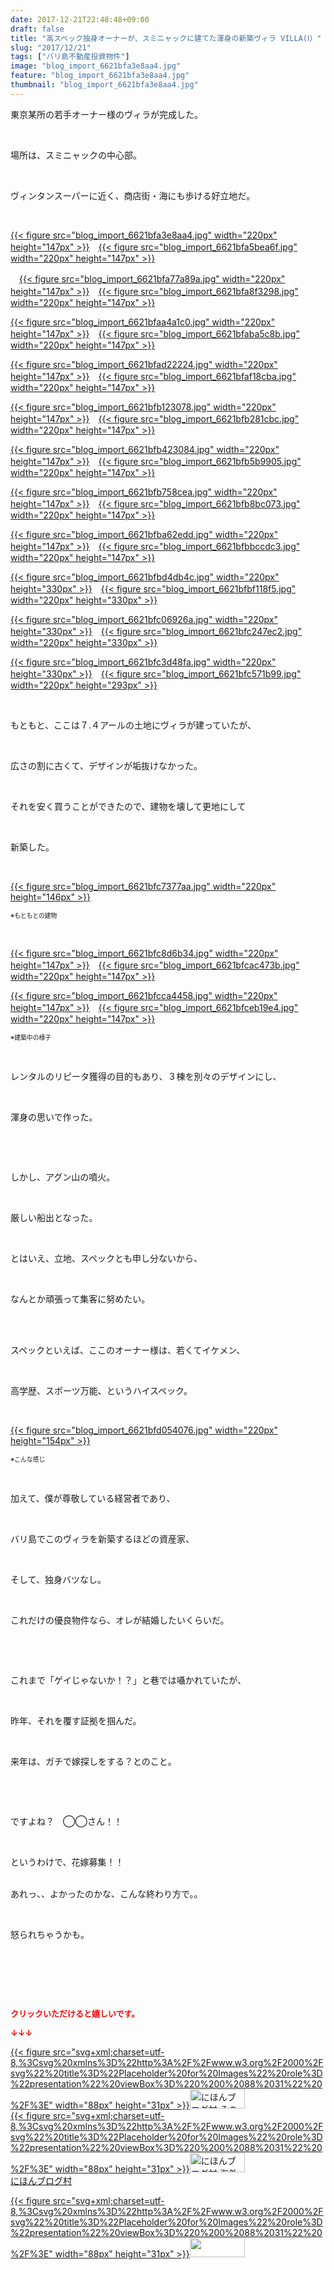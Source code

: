 ```yaml
---
date: 2017-12-21T22:48:48+09:00
draft: false
title: "高スペック独身オーナーが、スミニャックに建てた渾身の新築ヴィラ VILLA(Ⅰ）"
slug: "2017/12/21"
tags: ["バリ島不動産投資物件"]
image: "blog_import_6621bfa3e8aa4.jpg"
feature: "blog_import_6621bfa3e8aa4.jpg"
thumbnail: "blog_import_6621bfa3e8aa4.jpg"
---
```

<p>東京某所の若手オーナー様のヴィラが完成した。</p><p> </p><p>場所は、スミニャックの中心部。</p><p> </p><p>ヴィンタンスーパーに近く、商店街・海にも歩ける好立地だ。</p><p> </p><p><a href="blog_import_6621bfa3e8aa4.jpg">{{< figure src="blog_import_6621bfa3e8aa4.jpg" width="220px" height="147px" >}}</a>　<a href="blog_import_6621bfa5bea6f.jpg">{{< figure src="blog_import_6621bfa5bea6f.jpg" width="220px" height="147px" >}}</a></p><p>　<a href="blog_import_6621bfa77a89a.jpg">{{< figure src="blog_import_6621bfa77a89a.jpg" width="220px" height="147px" >}}</a>　<a href="blog_import_6621bfa8f3298.jpg">{{< figure src="blog_import_6621bfa8f3298.jpg" width="220px" height="147px" >}}</a></p><p><a href="blog_import_6621bfaa4a1c0.jpg">{{< figure src="blog_import_6621bfaa4a1c0.jpg" width="220px" height="147px" >}}</a>　<a href="blog_import_6621bfaba5c8b.jpg">{{< figure src="blog_import_6621bfaba5c8b.jpg" width="220px" height="147px" >}}</a></p><p><a href="blog_import_6621bfad22224.jpg">{{< figure src="blog_import_6621bfad22224.jpg" width="220px" height="147px" >}}</a>　<a href="blog_import_6621bfaf18cba.jpg">{{< figure src="blog_import_6621bfaf18cba.jpg" width="220px" height="147px" >}}</a></p><p><a href="blog_import_6621bfb123078.jpg">{{< figure src="blog_import_6621bfb123078.jpg" width="220px" height="147px" >}}</a>　<a href="blog_import_6621bfb281cbc.jpg">{{< figure src="blog_import_6621bfb281cbc.jpg" width="220px" height="147px" >}}</a></p><p><a href="blog_import_6621bfb423084.jpg">{{< figure src="blog_import_6621bfb423084.jpg" width="220px" height="147px" >}}</a>　<a href="blog_import_6621bfb5b9905.jpg">{{< figure src="blog_import_6621bfb5b9905.jpg" width="220px" height="147px" >}}</a></p><p><a href="blog_import_6621bfb758cea.jpg">{{< figure src="blog_import_6621bfb758cea.jpg" width="220px" height="147px" >}}</a>　<a href="blog_import_6621bfb8bc073.jpg">{{< figure src="blog_import_6621bfb8bc073.jpg" width="220px" height="147px" >}}</a></p><p><a href="blog_import_6621bfba62edd.jpg">{{< figure src="blog_import_6621bfba62edd.jpg" width="220px" height="147px" >}}</a>　<a href="blog_import_6621bfbbccdc3.jpg">{{< figure src="blog_import_6621bfbbccdc3.jpg" width="220px" height="147px" >}}</a></p><p><a href="blog_import_6621bfbd4db4c.jpg">{{< figure src="blog_import_6621bfbd4db4c.jpg" width="220px" height="330px" >}}</a>　<a href="blog_import_6621bfbf118f5.jpg">{{< figure src="blog_import_6621bfbf118f5.jpg" width="220px" height="330px" >}}</a></p><p><a href="blog_import_6621bfc06926a.jpg">{{< figure src="blog_import_6621bfc06926a.jpg" width="220px" height="330px" >}}</a>　<a href="blog_import_6621bfc247ec2.jpg">{{< figure src="blog_import_6621bfc247ec2.jpg" width="220px" height="330px" >}}</a></p><p><a href="blog_import_6621bfc3d48fa.jpg">{{< figure src="blog_import_6621bfc3d48fa.jpg" width="220px" height="330px" >}}</a>　<a href="blog_import_6621bfc571b99.jpg">{{< figure src="blog_import_6621bfc571b99.jpg" width="220px" height="293px" >}}</a></p><p> </p><p>もともと、ここは７.４アールの土地にヴィラが建っていたが、</p><p> </p><p>広さの割に古くて、デザインが垢抜けなかった。</p><p> </p><p>それを安く買うことができたので、建物を壊して更地にして</p><p> </p><p>新築した。</p><p> </p><p><a href="blog_import_6621bfc7377aa.jpg">{{< figure src="blog_import_6621bfc7377aa.jpg" width="220px" height="146px" >}}</a></p><p><span style="font-size: 0.7em;">※もともとの建物</span></p><p> </p><p><a href="blog_import_6621bfc8d6b34.jpg">{{< figure src="blog_import_6621bfc8d6b34.jpg" width="220px" height="147px" >}}</a>　<a href="blog_import_6621bfcac473b.jpg">{{< figure src="blog_import_6621bfcac473b.jpg" width="220px" height="147px" >}}</a></p><p><a href="blog_import_6621bfcca4458.jpg">{{< figure src="blog_import_6621bfcca4458.jpg" width="220px" height="147px" >}}</a>　<a href="blog_import_6621bfceb19e4.jpg">{{< figure src="blog_import_6621bfceb19e4.jpg" width="220px" height="147px" >}}</a></p><p><span style="font-size: 0.7em;">※建築中の様子</span></p><p> </p><p>レンタルのリピータ獲得の目的もあり、３棟を別々のデザインにし、</p><p> </p><p>渾身の思いで作った。</p><p> </p><p> </p><p>しかし、アグン山の噴火。</p><p> </p><p>厳しい船出となった。</p><p> </p><p>とはいえ、立地、スペックとも申し分ないから、</p><p> </p><p>なんとか頑張って集客に努めたい。</p><p> </p><p><br/>スペックといえば、ここのオーナー様は、若くてイケメン、</p><p> </p><p>高学歴、スポーツ万能、というハイスペック。</p><p> </p><p><a href="blog_import_6621bfd054076.jpg">{{< figure src="blog_import_6621bfd054076.jpg" width="220px" height="154px" >}}</a></p><p><span style="font-size: 0.7em;">※こんな感じ</span></p><p> </p><p>加えて、僕が尊敬している経営者であり、</p><p> </p><p>バリ島でこのヴィラを新築するほどの資産家、</p><p> </p><p>そして、独身バツなし。</p><p> </p><p>これだけの優良物件なら、オレが結婚したいくらいだ。</p><p> </p><p> </p><p>これまで「ゲイじゃないか！？」と巷では囁かれていたが、</p><p> </p><p>昨年、それを覆す証拠を掴んだ。</p><p> </p><p>来年は、ガチで嫁探しをする？とのこと。</p><p> </p><p> </p><p>ですよね？　◯◯さん！！</p><p> </p><p>というわけで、花嫁募集！！</p><p><br/>あれっ、、よかったのかな、こんな終わり方で。。</p><p> </p><p>怒られちゃうかも。</p><p> </p><p> </p><p> </p><p><font color="#ff0000" size="2"><strong>クリックいただけると嬉しいです。</strong></font></p><p><font color="#ff0000" size="2"><strong>↓↓↓</strong></font></p><p><a href="ranking.html?p_cid=01260127" id="&amp;blogmura_banner" target="_blank">{{< figure src="svg+xml;charset=utf-8,%3Csvg%20xmlns%3D%22http%3A%2F%2Fwww.w3.org%2F2000%2Fsvg%22%20title%3D%22Placeholder%20for%20Images%22%20role%3D%22presentation%22%20viewBox%3D%220%200%2088%2031%22%20%2F%3E" width="88px" height="31px" >}}<noscript><img alt="にほんブログ村 その他生活ブログ 不動産投資へ" border="0" height="31" src="https://img-proxy.blog-video.jp/images?url=http%3A%2F%2Flife.blogmura.com%2Fhudousantoushi%2Fimg%2Fhudousantoushi88_31.gif" width="88"></noscript></a><br/><a href="ranking.html?p_cid=01260127" target="_blank">{{< figure src="svg+xml;charset=utf-8,%3Csvg%20xmlns%3D%22http%3A%2F%2Fwww.w3.org%2F2000%2Fsvg%22%20title%3D%22Placeholder%20for%20Images%22%20role%3D%22presentation%22%20viewBox%3D%220%200%2088%2031%22%20%2F%3E" width="88px" height="31px" >}}<noscript><img alt="にほんブログ村 海外生活ブログ バリ島情報へ" border="0" height="31" src="https://img-proxy.blog-video.jp/images?url=http%3A%2F%2Foverseas.blogmura.com%2Fbali%2Fimg%2Fbali88_31.gif" width="88"></noscript></a><br/><a href="ranking.html?p_cid=01260127" target="_blank">にほんブログ村</a></p><p><a href="link.php?1804582" title="人気ブログランキングへ">{{< figure src="svg+xml;charset=utf-8,%3Csvg%20xmlns%3D%22http%3A%2F%2Fwww.w3.org%2F2000%2Fsvg%22%20title%3D%22Placeholder%20for%20Images%22%20role%3D%22presentation%22%20viewBox%3D%220%200%2088%2031%22%20%2F%3E" width="88px" height="31px" >}}<noscript><img border="0" height="31" src="https://blog.with2.net/img/banner/banner_22.gif" width="88"></noscript></a></p>

